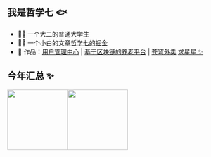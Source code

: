 ## 我是哲学七 🐟

- 🧑‍🎓 一个大二的普通大学生 
- 👨‍💻 一个小白的文章<a href="https://juejin.cn/user/3987263434524873" target="_blank">哲学七的掘金</a>
- 🤖 作品：<a target="_blank" href="https://github.com/zhexueqi/user-center-backend">用户管理中心</a> | <a target="_blank" href="https://github.com/zhexueqi/PensionBlockChain">基于区块链的养老平台</a> | <a target="_blank" href="https://github.com/zhexueqi/sky-take-out-master">苍穹外卖</a> <a href="https://github.com/zhexueqi" target="_blank">求星星 ✨</a>


## 今年汇总 ✨

<img align="" height="137px" src="https://github-readme-stats.vercel.app/api?username=zhexueqi&show_icons=true&theme=radical" /><img align="" height="137px" src="https://github-readme-stats.vercel.app/api/top-langs/?username=zhexueqi&hide_title=true&hide_border=true&layout=compact&bg_color=0,73FA79,73FDFF,D783FF&theme=graywhite&locale=cn" />
